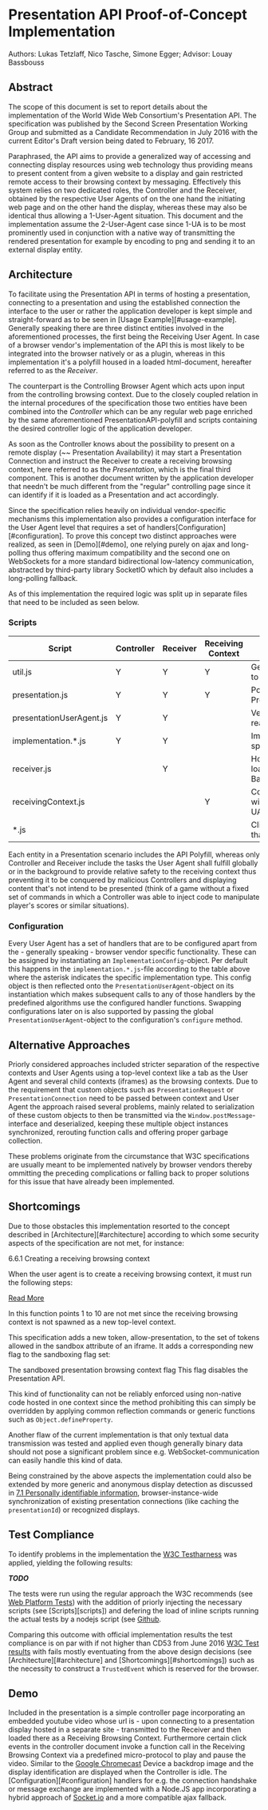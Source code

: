 # Presentation API Proof-of-Concept Implementation

Authors: Lukas Tetzlaff, Nico Tasche, Simone Egger; Advisor: Louay Bassbouss

## Abstract

The scope of this document is set to report details about the implementation of the World Wide Web Consortium's Presentation API. The specification was published by the Second Screen Presentation Working Group and submitted as a Candidate Recommendation in July 2016 with the current Editor's Draft version being dated to February, 16 2017.

Paraphrased, the API aims to provide a generalized way of accessing and connecting display resources using web technology thus providing means to present content from a given website to a display and gain restricted remote access to their browsing context by messaging. Effectively this system relies on two dedicated roles, the Controller and the Receiver, obtained by the respective User Agents of on the one hand the initiating web page and on the other hand the display, whereas these may also be identical thus allowing a 1-User-Agent situation. This document and the implementation assume the  2-User-Agent case since 1-UA is to be most prominently used in conjunction with a native way of transmitting the rendered presentation for example by encoding to png and sending it to an external display entity.

## Architecture

To facilitate using the Presentation API in terms of hosting a presentation, connecting to a presentation and using the established connection the interface to the user or rather the application developer is kept simple and straight-forward as to be seen in [Usage Example][#usage-example]. Generally speaking there are three distinct entities involved in the aforementioned processes, the first being the Receiving User Agent. In case of a browser vendor's implementation of the API this is most likely to be integrated into the browser natively or as a plugin, whereas in this implementation it's a polyfill housed in a loaded html-document, hereafter referred to as the *Receiver*.

The counterpart is the Controlling Browser Agent which acts upon input from the controlling browsing context. Due to the closely coupled relation in the internal procedures of the specification those two entities have been combined into the *Controller* which can be any regular web page enriched by the same aforementioned PresentationAPI-polyfill and scripts containing the desired controller logic of the application developer.

As soon as the Controller knows about the possibility to present on a remote display (~~ Presentation Availability) it may start a Presentation Connection and instruct the Receiver to create a receiving browsing context, here referred to as the *Presentation*, which is the final third component. This is another document written by the application developer that needn't be much different from the "regular" controlling page since it can identify if it is loaded as a Presentation and act accordingly.

Since the specification relies heavily on individual vendor-specific mechanisms this implementation also provides a configuration interface for the User Agent level that requires a set of handlers[Configuration][#configuration]. To prove this concept two distinct approaches were realized, as seen in [Demo][#demo], one relying purely on ajax and long-polling thus offering maximum compatibility and the second one on WebSockets for a more standard bidirectional low-latency communication, abstracted by third-party library SocketIO which by default also includes a long-polling fallback.

As of this implementation the required logic was split up in separate files that need to be included as seen below.

### Scripts

| Script                    | Controller | Receiver  | Receiving Context | Description                       |
| ---                       |     ---    |    ---    |        ---        |    ---                            |
| util.js                   |      Y     |     Y     |         Y         | General utilities to stay vanilla |
| presentation.js           |      Y     |     Y     |         Y         | Polyfill of Presentation API      |
| presentationUserAgent.js  |      Y     |     Y     |                   | Vendor-specific realization       |
| implementation.*.js       |      Y     |     Y     |                   | Implementation-specifics          |
| receiver.js               |            |     Y     |                   | Hosting once loaded / Backdrop    |
| receivingContext.js       |            |           |         Y         | Communication with Receiving UA   |
| *.js                      |            |           |                   | Client scripts that use the API   |

Each entity in a Presentation scenario includes the API Polyfill, whereas only Controller and Receiver include the tasks the User Agent shall fulfill globally or in the background to provide relative safety to the receiving context thus preventing it to be conquered by malicious Controllers and displaying content that's not intend to be presented (think of a game without a fixed set of commands in which a Controller was able to inject code to manipulate player's scores or similar situations).

### Configuration

Every User Agent has a set of handlers that are to be configured apart from the - generally speaking - browser vendor specific functionality. These can be assigned by instantiating an `ImplementationConfig`-object. Per default this happens in the `implementation.*.js`-file according to the table above where the asterisk indicates the specific implementation type. This config object is then reflected onto the `PresentationUserAgent`-object on its instantiation which makes subsequent calls to any of those handlers by the predefined algorithms use the configured handler functions. Swapping configurations later on is also supported by passing the global `PresentationUserAgent`-object to the configuration's `configure` method.

## Alternative Approaches

Priorly considered approaches included stricter separation of the respective contexts and User Agents using a top-level context like a tab as the User Agent and several child contexts (iframes) as the browsing contexts. Due to the requirement that custom objects such as `PresentationRequest` or `PresentationConnection` need to be passed between context and User Agent the approach raised several problems, mainly related to serialization of these custom objects to then be transmitted via the `Window.postMessage`-interface and deserialized, keeping these multiple object instances synchronized, rerouting function calls and offering proper garbage collection.

These problems originate from the circumstance that W3C specifications are usually meant to be implemented natively by browser vendors thereby ommitting the preceding complications or falling back to proper solutions for this issue that have already been implemented.

## Shortcomings

Due to those obstacles this implementation resorted to the concept described in [Architecture][#architecture] according to which some security aspects of the specification are not met, for instance:

>>>
6.6.1 Creating a receiving browsing context

When the user agent is to create a receiving browsing context, it must run the following steps:

[Read More](https://w3c.github.io/presentation-api/#creating-a-receiving-browsing-context)
>>>

In this function points 1 to 10 are not met since the receiving browsing context is not spawned as a new top-level context.

>>>
This specification adds a new token, allow-presentation, to the set of tokens allowed in the sandbox attribute of an iframe. It adds a corresponding new flag to the sandboxing flag set:

The sandboxed presentation browsing context flag
This flag disables the Presentation API.
>>>

This kind of functionality can not be reliably enforced using non-native code hosted in one context since the method prohibiting this can simply be overridden by applying common reflection commands or generic functions such as `Object.defineProperty`.

Another flaw of the current implementation is that only textual data transmission was tested and applied even though generally binary data should not pose a significant problem since e.g. WebSocket-communication can easily handle this kind of data.

Being constrained by the above aspects the implementation could also be extended by more generic and anonymous display detection as discussed in [7.1 Personally identifiable information](https://w3c.github.io/presentation-api/#personally-identifiable-information), browser-instance-wide synchronization of existing presentation connections (like caching the `presentationId`) or recognized displays.

## Test Compliance

To identify problems in the implementation the [W3C Testharness](https://github.com/w3c/web-platform-tests/tree/master/presentation-api) was applied, yielding the following results:

***TODO***

The tests were run using the regular approach the W3C recommends (see [Web Platform Tests](https://github.com/w3c/web-platform-tests)) with the addition of priorly injecting the necessary scripts (see [Scripts][scripts]) and defering the load of inline scripts running the actual tests by a nodejs script (see [Github](https://github.com/ltetzlaff/inject-dependencies).

Comparing this outcome with official implementation results the test compliance is on par with if not higher than CD53 from June 2016 [W3C Test results](https://w3c.github.io/test-results/presentation-api/controlling-ua/all.html) with fails mostly eventuating from the above design decisions (see [Architecture][#architecture] and [Shortcomings][#shortcomings]) such as the necessity to construct a `TrustedEvent` which is reserved for the browser.

## Demo

Included in the presentation is a simple controller page incorporating an embedded youtube video whose url is - upon connecting to a presentation display hosted in a separate site - transmitted to the Receiver and then loaded there as a Receiving Browsing Context. Furthermore certain click events in the controller document invoke a function call in the Receiving Browsing Context via a predefined micro-protocol to play and pause the video. Similar to the [Google Chromecast](https://google.com/chromecast) Device a backdrop image and the display identification are displayed when the Controller is idle. The [Configuration][#configuration] handlers for e.g. the connection handshake or message exchange are implemented with a Node.JS app incorporating a hybrid approach of [Socket.io](https://socket.io) and a more compatible ajax fallback.